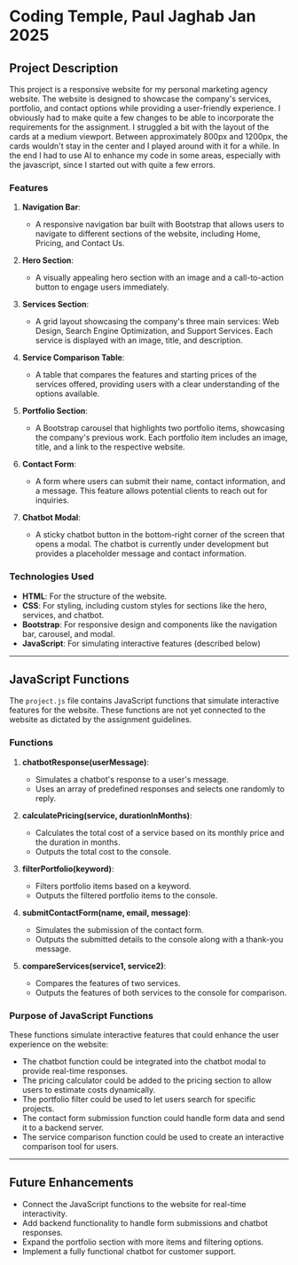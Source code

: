 # Coding Temple, Paul Jaghab Jan 2025

## Project Description

This project is a responsive website for my personal marketing agency website. The website is designed to showcase the company's services, portfolio, and contact options while providing a user-friendly experience. I obviously had to make quite a few changes to be able to incorporate the requirements for the assignment. I struggled a bit with the layout of the cards at a medium viewport. Between approximately 800px and 1200px, the cards wouldn't stay in the center and I played around with it for a while. In the end I had to use AI to enhance my code in some areas, especially with the javascript, since I started out with quite a few errors. 

### Features

1. **Navigation Bar**:
   - A responsive navigation bar built with Bootstrap that allows users to navigate to different sections of the website, including Home, Pricing, and Contact Us.

2. **Hero Section**:
   - A visually appealing hero section with an image and a call-to-action button to engage users immediately.

3. **Services Section**:
   - A grid layout showcasing the company's three main services: Web Design, Search Engine Optimization, and Support Services. Each service is displayed with an image, title, and description.

4. **Service Comparison Table**:
   - A table that compares the features and starting prices of the services offered, providing users with a clear understanding of the options available.

5. **Portfolio Section**:
   - A Bootstrap carousel that highlights two portfolio items, showcasing the company's previous work. Each portfolio item includes an image, title, and a link to the respective website.

6. **Contact Form**:
   - A form where users can submit their name, contact information, and a message. This feature allows potential clients to reach out for inquiries.

7. **Chatbot Modal**:
   - A sticky chatbot button in the bottom-right corner of the screen that opens a modal. The chatbot is currently under development but provides a placeholder message and contact information.

### Technologies Used

- **HTML**: For the structure of the website.
- **CSS**: For styling, including custom styles for sections like the hero, services, and chatbot.
- **Bootstrap**: For responsive design and components like the navigation bar, carousel, and modal.
- **JavaScript**: For simulating interactive features (described below)

---

## JavaScript Functions

The `project.js` file contains JavaScript functions that simulate interactive features for the website. These functions are not yet connected to the website as dictated by the assignment guidelines.

### Functions

1. **chatbotResponse(userMessage)**:
   - Simulates a chatbot's response to a user's message.
   - Uses an array of predefined responses and selects one randomly to reply.

2. **calculatePricing(service, durationInMonths)**:
   - Calculates the total cost of a service based on its monthly price and the duration in months.
   - Outputs the total cost to the console.

3. **filterPortfolio(keyword)**:
   - Filters portfolio items based on a keyword.
   - Outputs the filtered portfolio items to the console.

4. **submitContactForm(name, email, message)**:
   - Simulates the submission of the contact form.
   - Outputs the submitted details to the console along with a thank-you message.

5. **compareServices(service1, service2)**:
   - Compares the features of two services.
   - Outputs the features of both services to the console for comparison.

### Purpose of JavaScript Functions

These functions simulate interactive features that could enhance the user experience on the website:
- The chatbot function could be integrated into the chatbot modal to provide real-time responses.
- The pricing calculator could be added to the pricing section to allow users to estimate costs dynamically.
- The portfolio filter could be used to let users search for specific projects.
- The contact form submission function could handle form data and send it to a backend server.
- The service comparison function could be used to create an interactive comparison tool for users.

---

## Future Enhancements

- Connect the JavaScript functions to the website for real-time interactivity.
- Add backend functionality to handle form submissions and chatbot responses.
- Expand the portfolio section with more items and filtering options.
- Implement a fully functional chatbot for customer support.

